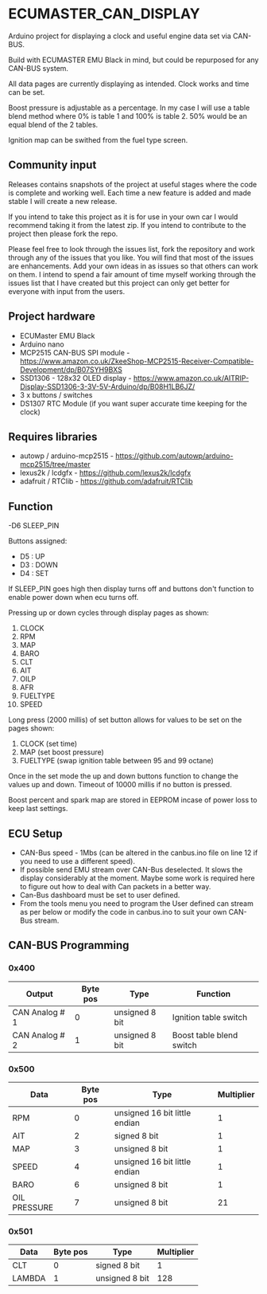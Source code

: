 # ECUMASTER_CAN_DISPLAY

Arduino project for displaying a clock and useful engine data set via CAN-BUS.

Build with ECUMASTER EMU Black in mind, but could be repurposed for any CAN-BUS system.

All data pages are currently displaying as intended. Clock works and time can be set.

Boost pressure is adjustable as a percentage. In my case I will use a table blend method where 0% is table 1 and 100% is table 2. 50% would be an equal blend of the 2 tables.

Ignition map can be swithed from the fuel type screen.

## Community input
Releases contains snapshots of the project at useful stages where the code is complete and working well. Each time a new feature is added and made stable I will create a new release.

If you intend to take this project as it is for use in your own car I would recommend taking it from the latest zip. If you intend to contribute to the project then please fork the repo.

Please feel free to look through the issues list, fork the repository and work through any of the issues that you like. You will find that most of the issues are enhancements. Add your own ideas in as issues so that others can work on them.
I intend to spend a fair amount of time myself working through the issues list that I have created but this project can only get better for everyone with input from the users.

## Project hardware
- ECUMaster EMU Black
- Arduino nano
- MCP2515 CAN-BUS SPI module - https://www.amazon.co.uk/ZkeeShop-MCP2515-Receiver-Compatible-Development/dp/B07SYH9BXS
- SSD1306 - 128x32 OLED display - https://www.amazon.co.uk/AITRIP-Display-SSD1306-3-3V-5V-Arduino/dp/B08H1LB6JZ/
- 3 x buttons / switches
- DS1307 RTC Module (if you want super accurate time keeping for the clock)

## Requires libraries
- autowp / arduino-mcp2515 - https://github.com/autowp/arduino-mcp2515/tree/master
- lexus2k / lcdgfx - https://github.com/lexus2k/lcdgfx
- adafruit / RTClib - https://github.com/adafruit/RTClib


## Function
-D6 SLEEP_PIN

Buttons assigned:
- D5 : UP
- D3 : DOWN
- D4 : SET

If SLEEP_PIN goes high then display turns off and buttons don't function to enable power down when ecu turns off.

Pressing up or down cycles through display pages as shown:
1. CLOCK
2. RPM
3. MAP
4. BARO
5. CLT
6. AIT
7. OILP
8. AFR
9. FUELTYPE
10. SPEED

Long press (2000 millis) of set button allows for values to be set on the pages shown:
1. CLOCK (set time)
3. MAP (set boost pressure)
9. FUELTYPE (swap ignition table between 95 and 99 octane)

Once in the set mode the up and down buttons function to change the values up and down. Timeout of 10000 millis if no button is pressed.

Boost percent and spark map are stored in EEPROM incase of power loss to keep last settings.

## ECU Setup
- CAN-Bus speed - 1Mbs (can be altered in the canbus.ino file on line 12 if you need to use a different speed).
- If possible send EMU stream over CAN-Bus deselected. It slows the display considerably at the moment. Maybe some work is required here to figure out how to deal with Can packets in a better way.
- Can-Bus dashboard must be set to user defined.
- From the tools menu you need to program the User defined can stream as per below or modify the code in canbus.ino to suit your own CAN-Bus stream.

## CAN-BUS Programming
### 0x400
| Output | Byte pos | Type | Function |
|--------|----------|------|----------|
| CAN Analog # 1 | 0 | unsigned 8 bit | Ignition table switch |
| CAN Analog # 2 | 1 | unsigned 8 bit | Boost table blend switch |

### 0x500
| Data | Byte pos | Type | Multiplier |
|--------|----------|------|----------|
| RPM | 0 | unsigned 16 bit little endian | 1 |
| AIT | 2 | signed 8 bit | 1 |
| MAP | 3 | unsigned 8 bit | 1 |
| SPEED | 4 | unsigned 16 bit little endian | 1 |
| BARO | 6 | unsigned 8 bit | 1 |
| OIL PRESSURE | 7 | unsigned 8 bit | 21 |

### 0x501
| Data | Byte pos | Type | Multiplier |
|--------|----------|------|----------|
| CLT | 0 | signed 8 bit | 1 |
| LAMBDA | 1 | unsigned 8 bit | 128 |
